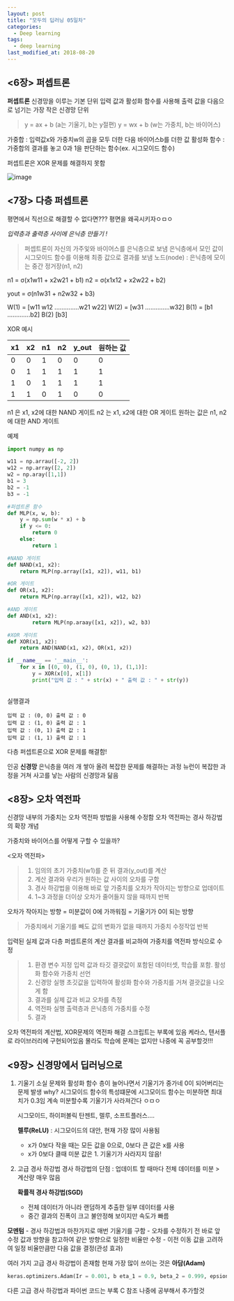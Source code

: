 ```yaml
---
layout: post
title: "모두의 딥러닝 05일차"
categories:
  - Deep learning
tags:
  - deep learning
last_modified_at: 2018-08-20
---
```



<6장> 퍼셉트론
---
**퍼셉트론**
신경망을 이루는 기본 단위
입력 값과 활성화 함수를 사용해 출력 값을 다음으로 넘기는 가장 작은 신경망 단위

>y = ax + b (a는 기울기, b는 y절편)
>y = wx + b (w는 가중치, b는 바이어스)

가중합 : 입력값x와 가중치w의 곱을 모두 더한 다음 바이어스b를 더한 값
활성화 함수 : 가중합의 결과를 놓고  0과 1을 판단하는 함수(ex. 시그모이드 함수)

퍼셉트론은 XOR 문제를 해결하지 못함

![image](https://github.com/sg0415/sg0415.github.io/blob/master/_images/ㅇdeep05.png?raw=true)

<7장> 다층 퍼셉트론
---

평면에서 직선으로 해결할 수 없다면???
평면을 왜곡시키자ㅇㅁㅇ

<i>입력층과 출력층 사이에 은닉층 만들기 !</i>

>퍼셉트론이 자신의 가주잋와 바이어스를 은닉층으로 보냄
>은닉층에서 모인 값이 시그모이드 함수를 이용해 최종 값으로 결과를 보냄
>노드(node) : 은닉층에 모이는 중간 정거장(n1, n2)

n1 = σ(x1w11 + x2w21 + b1)
n2 = σ(x1x12 + x2w22 + b2)

yout = σ(n1w31 + n2w32 + b3)

W(1) = [w11 w12
..............w21 w22]
W(2) = [w31
..............w32]
B(1) = [b1
.............b2]
B(2) [b3]

XOR 예시

| x1 | x2 | n1 | n2 | y_out | 원하는 값 |
|--------|--------|--------|--------|--------|--------|
|0|0|1|0|0|0|
|0|1|1|1|1|1|
|1|0|1|1|1|1|
|1|1|0|1|0|0|

n1 은 x1, x2에 대한 NAND 게이트
n2 는 x1, x2에 대한 OR 게이트
원하는 값은 n1, n2에 대한 AND 게이트

예제
```python
import numpy as np

w11 = np.arrau([-2, 2])
w12 = np.array([2, 2])
w2 = np.aray([1,1])
b1 = 3
b2 = -1
b3 = -1

#퍼셉트론 함수
def MLP(x, w, b):
    y = np.sum(w * x) + b
    if y <= 0:
        return 0
    else:
        return 1

#NAND 게이트
def NAND(x1, x2):
    return MLP(np.array([x1, x2]), w11, b1)

#OR 게이트
def OR(x1, x2):
    return MLP(np.array([x1, x2]), w12, b2)

#AND 게이트
def AND(x1, x2):
        return MLP(np.araay([x1, x2]), w2, b3)

#XOR 게이트
def XOR(x1, x2):
    return AND(NAND(x1, x2), OR(x1, x2))

if __name__ == '__main__':
    for x in [(0, 0), (1, 0), (0, 1), (1,1)]:
        y = XOR(x[0], x[1])
        print("입력 값 : " + str(x) + " 출력 값 : " + str(y))
        
```
        
실행결과
```
입력 값 : (0, 0) 출력 값 : 0
입력 값 : (1, 0) 출력 값 : 1
입력 값 : (0, 1) 출력 값 : 1
입력 값 : (1, 1) 출력 값 : 1
```

다층 퍼셉트론으로 XOR 문제를 해결함!

인공 <b>신경망</b>
은닉층을 여러 개 쌓아 올려 복잡한 문제를 해결하는 과정
뉴런이 복잡한 과정을 거쳐 사고를 낳는 사람의 신경망과 닮음

<8장> 오차 역전파
---

신경망 내부의 가중치는 오차 역전파 방법을 사용해 수정함
오차 역전파는 경사 하강법의 확장 개념

가중치와 바이어스를 어떻게 구할 수 있을까?

<오자 역전파>
>1. 임의의 초기 가중치(w1)를 준 뒤 결과(y_out)를 계산
>2. 계산 결과와 우리가 원하는 값 사이의 오차를 구함
>3. 경사 하강법을 이용해 바로 앞 가중치를 오차가 작아지는 방향으로 업데이트
>4. 1~3 과정을 더이상 오차가 줄어들지 않을 때까지 반복

오차가 작아지는 방향 = 미분값이 0에 가까워짐 = 기울기가 0이 되는 방향
>가중치에서 기울기를 빼도 값의 변화가 없을 때까지 가중치 수정작업 반복

입력된 실제 값과 다층 퍼셉트론의 계산 결과를 비교하여 가중치를 역전파 방식으로 수정

>1. 환경 변수 지정
>	입력 값과 타깃 결괏값이 포함된 데이터셋, 학습률 포함. 활성화 함수와 가중치 선언
>2. 신경망 실행
>	초깃값을 입력하여 활성화 함수와 가중치를 거쳐 결괏값을 나오게 함
>3. 결과를 실제 값과 비교
>	오차를 측정
>4. 역전파 실행
>	출력층과 은닉층의 가중치를 수정
>5. 결과 

오차 역전파의 계산법, XOR문제의 역전파 해결 스크립트는 부록에 있음
케라스, 텐서플로 라이브러리에 구현되어있음
몰라도 학습에 문제는 없지만 나중에 꼭 공부할것!!!

<9장> 신경망에서 딥러닝으로
---

1. 기울기 소실 문제와 활성화 함수
층이 늘어나면서 기울기가 중가네 0이 되어버리는 문제 발생
why? 시그모이드 함수의 특성떄문에
시그모이드 함수는 미분하면 최대치가 0.3임 계속 미분할수록 기울기가 사라져간다 ㅇㅁㅇ

    시그모이드, 하이퍼볼릭 탄젠트, 렐루, 소프트플러스....
    
    <b>렐루(ReLU)</b> : 시그모이드의 대안, 현재 가장 많이 사용됨
    - x가 0보다 작을 때는 모든 값을 0으로, 0보다 큰 값은 x를 사용
    - x가 0보다 클때 미분 값은 1. 기울기가 사라지지 않음!

2. 고급 경사 하강법
	경사 하강법의 단점 : 업데이트 할 때마다 전체 데이터를 미분 > 계산량 매우 많음
	
    <b>확률적 경사 하강법(SGD)</b>
     - 전체 데이터가 아니라 랜덤하게 추출한 일부 데이터를 사용 
     - 중간 결과의 진폭이 크고 불안정해 보이지만 속도가 빠름 	
 
 <b>모멘텀</b>
 	- 경사 하강법과 마찬가지로 매번 기울기를 구함
 	- 오차를 수정하기 전 바로 앞 수정 값과 방향을 참고하여 같은 방향으로 일정한 비율만 수정
 	- 이전 이동 값을 고려하여 일정 비율만큼만 다음 값을 결정(관성 효과)


여러 가지 고급 경사 하강법이 존재함
현재 가장 많이 쓰이는 것은 <b>아담(Adam)</b>

```python
keras.optimizers.Adam(Ir = 0.001, b eta_1 = 0.9, beta_2 = 0.999, epsion = 1e - 08, decay = 0.0)
```
다른 고급 경사 하강법과 파이썬 코드는 부록 C 참조
나중에 공부해서 추가할것